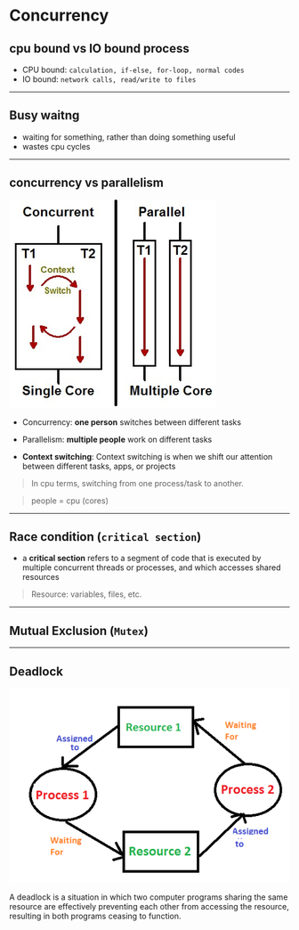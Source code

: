# Concurrency

## cpu bound vs IO bound process

- CPU bound: `calculation, if-else, for-loop, normal codes`
- IO bound: `network calls, read/write to files`

---

## Busy waitng

- waiting for something, rather than doing something useful
- wastes cpu cycles

---

## concurrency vs parallelism

![alt text](../images/assets/concurrency.jpg)

- Concurrency: **one person** switches between different tasks 
- Parallelism: **multiple people** work on different tasks

- **Context switching**: Context switching is when we shift our attention between different tasks, apps, or projects
> In cpu terms, switching from one process/task to another.

> people = cpu (cores)

---

## Race condition (`critical section`)

- a **critical section** refers to a segment of code that is executed by multiple concurrent threads or processes, and which accesses shared resources

> Resource: variables, files, etc.

---

## Mutual Exclusion (`Mutex`)

---

## Deadlock

![deadlock](../images/assets/deadlock.png)

A deadlock is a situation in which two computer programs sharing the same resource are effectively preventing each other from accessing the resource, resulting in both programs ceasing to function.
